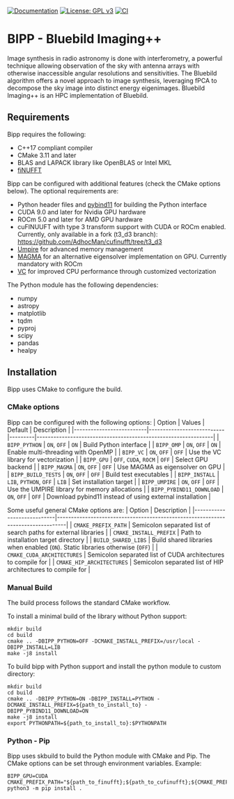 [![Documentation](https://readthedocs.org/projects/bipp/badge/?version=latest)](https://bipp.readthedocs.io/en/latest/?badge=latest)
[![License: GPL v3](https://img.shields.io/badge/License-GPLv3-blue.svg)](LICENSE)
[![CI](https://github.com/epfl-radio-astro/bipp/actions/workflows/ci.yml/badge.svg)](https://github.com/epfl-radio-astro/bipp/actions/workflows/ci.yml)


# BIPP - Bluebild Imaging++
Image synthesis in radio astronomy is done with interferometry, a powerful technique allowing observation of the sky with antenna arrays with otherwise inaccessible angular resolutions and sensitivities. The Bluebild algorithm offers a novel approach to image synthesis, leveraging fPCA to decompose the sky image into distinct energy eigenimages. Bluebild Imaging++ is an HPC implementation of Bluebild.


## Requirements
Bipp requires the following:
- C++17 compliant compiler
- CMake 3.11 and later
- BLAS and LAPACK library like OpenBLAS or Intel MKL
- [fiNUFFT](https://github.com/flatironinstitute/finufft)

Bipp can be configured with additional features (check the CMake options below). The optional requirements are:
- Python header files and [pybind11](https://github.com/pybind/pybind11) for building the Python interface
- CUDA 9.0 and later for Nvidia GPU hardware
- ROCm 5.0 and later for AMD GPU hardware
- cuFINUUFT with type 3 transform support with CUDA or ROCm enabled. Currently, only available in a fork (t3_d3 branch): https://github.com/AdhocMan/cufinufft/tree/t3_d3
- [Umpire](https://github.com/LLNL/Umpire) for advanced memory management
- [MAGMA](https://icl.utk.edu/magma/) for an alternative eigensolver implementation on GPU. Currently mandatory with ROCm
- [VC](https://github.com/VcDevel/Vc) for improved CPU performance through customized vectorization

The Python module has the following dependencies:
- numpy
- astropy
- matplotlib
- tqdm
- pyproj
- scipy
- pandas
- healpy


## Installation
Bipp uses CMake to configure the build.

### CMake options
Bipp can be configured with the following options:
| Option                   |  Values                   | Default | Description                                                   |
|--------------------------|---------------------------|---------|---------------------------------------------------------------|
| `BIPP_PYTHON`            |  `ON`, `OFF`              | `ON`    | Build Python interface                                        |
| `BIPP_OMP`               |  `ON`, `OFF`              | `ON`    | Enable multi-threading with OpenMP                            |
| `BIPP_VC`                |  `ON`, `OFF`              | `OFF`   | Use the VC library for vectorization                          |
| `BIPP_GPU`               |  `OFF`, `CUDA`, `ROCM`    | `OFF`   | Select GPU backend                                            |
| `BIPP_MAGMA`             |  `ON`, `OFF`              | `OFF`   | Use MAGMA as eigensolver on GPU                               |
| `BIPP_BUILD_TESTS`       |  `ON`, `OFF`              | `OFF`   | Build test executables                                        |
| `BIPP_INSTALL`           |  `LIB`, `PYTHON`, `OFF`   | `LIB`   | Set installation target                                       |
| `BIPP_UMPIRE`            |  `ON`, `OFF`              | `OFF`   | Use the UMPIRE library for memory allocations                 |
| `BIPP_PYBIND11_DOWNLOAD` |  `ON`, `OFF`              | `OFF`   | Download pybind11 instead of using external installation      |


Some useful general CMake options are:
| Option                     |  Description                                                                    |
|----------------------------|---------------------------------------------------------------------------------|
| `CMAKE_PREFIX_PATH`        |  Semicolon separated list of search paths for external libraries                |
| `CMAKE_INSTALL_PREFIX`     |  Path to installation target directory                                          |
| `BUILD_SHARED_LIBS`        |  Build shared libraries when enabled (`ON`). Static libraries otherwise (`OFF`) |
| `CMAKE_CUDA_ARCHITECTURES` |  Semicolon separated list of CUDA architectures to compile for                  |
| `CMAKE_HIP_ARCHITECTURES`  |  Semicolon separated list of HIP architectures to compile for                   |

### Manual Build
The build process follows the standard CMake workflow.

To install a minimal build of the library without Python support:
```console
mkdir build
cd build
cmake .. -DBIPP_PYTHON=OFF -DCMAKE_INSTALL_PREFIX=/usr/local -DBIPP_INSTALL=LIB
make -j8 install
```


To build bipp with Python support and install the python module to custom directory:
```console
mkdir build
cd build
cmake .. -DBIPP_PYTHON=ON -DBIPP_INSTALL=PYTHON -DCMAKE_INSTALL_PREFIX=${path_to_install_to} -DBIPP_PYBIND11_DOWNLOAD=ON
make -j8 install
export PYTHONPATH=${path_to_install_to}:$PYTHONPATH
```

### Python - Pip
Bipp uses skbuild to build the Python module with CMake and Pip. The CMake options can be set through environment variables. Example:

```console
BIPP_GPU=CUDA CMAKE_PREFIX_PATH="${path_to_finufft};${path_to_cufinufft};${CMAKE_PREFIX_PATH}" python3 -m pip install .
```

